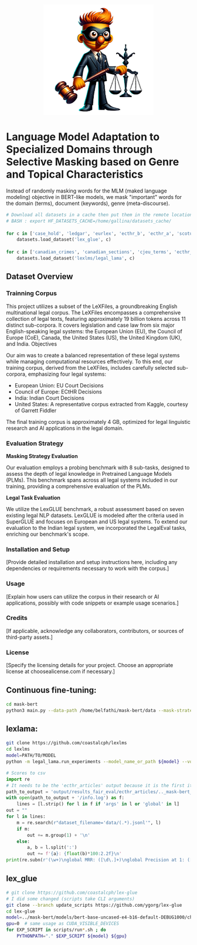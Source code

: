 <p align="center">
  <img src="logo-selective-masking.jpg" alt="Project Logo" width="300"/>
</p>

# Language Model Adaptation to Specialized Domains through Selective Masking based on Genre and Topical Characteristics 

Instead of randomly masking words for the MLM (maked language modeling) objective in BERT-like models, we mask "important" words for the domain (terms), document (keywords), genre (meta-discourse).

```python
# Download all datasets in a cache then put them in the remote location
# BASH : export HF_DATASETS_CACHE=/home/gallina/datasets_cache/

for c in ['case_hold', 'ledgar', 'eurlex', 'ecthr_b', 'ecthr_a', 'scotus', 'unfair_tos']:
	datasets.load_dataset('lex_glue', c)

for c in ['canadian_crimes', 'canadian_sections', 'cjeu_terms', 'ecthr_terms', 'ecthr_articles', 'us_crimes', 'us_terms', 'contract_types', 'contract_sections']:
	datasets.load_dataset('lexlms/legal_lama', c)
```
## Dataset Overview

### Trainning Corpus 
This project utilizes a subset of the LeXFiles, a groundbreaking English multinational legal corpus. The LeXFiles encompasses a comprehensive collection of legal texts, featuring approximately 19 billion tokens across 11 distinct sub-corpora. It covers legislation and case law from six major English-speaking legal systems: the European Union (EU), the Council of Europe (CoE), Canada, the United States (US), the United Kingdom (UK), and India.
Objectives

Our aim was to create a balanced representation of these legal systems while managing computational resources effectively. To this end, our training corpus, derived from the LeXFiles, includes carefully selected sub-corpora, emphasizing four legal systems:

* European Union: EU Court Decisions
* Council of Europe: ECtHR Decisions
* India: Indian Court Decisions
* United States: A representative corpus extracted from Kaggle, courtesy of Garrett Fiddler

The final training corpus is approximately 4 GB, optimized for legal linguistic research and AI applications in the legal domain.


### Evaluation Strategy
**Masking Strategy Evaluation**

Our evaluation employs a probing benchmark with 8 sub-tasks, designed to assess the depth of legal knowledge in Pretrained Language Models (PLMs). This benchmark spans across all legal systems included in our training, providing a comprehensive evaluation of the PLMs.

**Legal Task Evaluation**

We utilize the LexGLUE benchmark, a robust assessment based on seven existing legal NLP datasets. LexGLUE is modeled after the criteria used in SuperGLUE and focuses on European and US legal systems. To extend our evaluation to the Indian legal system, we incorporated the LegalEval tasks, enriching our benchmark's scope.

### Installation and Setup

[Provide detailed installation and setup instructions here, including any dependencies or requirements necessary to work with the corpus.]

### Usage

[Explain how users can utilize the corpus in their research or AI applications, possibly with code snippets or example usage scenarios.]

### Credits

[If applicable, acknowledge any collaborators, contributors, or sources of third-party assets.]
### License

[Specify the licensing details for your project. Choose an appropriate license at choosealicense.com if necessary.]


## Continuous fine-tuning:
```bash
cd mask-bert
python3 main.py --data-path /home/belfathi/mask-bert/data --mask-strategy default --num-epochs 4
```

## lexlama:
```bash
git clone https://github.com/coastalcph/lexlms
cd lexlms
model=PATH/TO/MODEL
python -m legal_lama.run_experiments --model_name_or_path ${model} --vocab_constraint true
```

```python
# Scores to csv
import re
# It needs to be the 'ecthr_articles' output because it is the first it holds everything
path_to_output = 'output/results_fair_eval/ecthr_articles/.._mask-bert_models_bert-base-uncased-e4-b16-tfidf-DEBUG1000_checkpoint-7500_constrained'
with open(path_to_output + '/info.log') as f:
    lines = [l.strip() for l in f if 'args' in l or 'global' in l]
out = ""
for l in lines:
    m = re.search(r"dataset_filename='data/(.*).jsonl'", l)
    if m:
        out += m.group(1) + '\n'
    else:
        a, b = l.split(':')
        out += f'{a}: {float(b)*100:2.2f}\n'
print(re.subn(r'(\w+)\nglobal MRR: ([\d\.]+)\nglobal Precision at 1: ([\d\.]+)', r'\1;\2;\3', out)[0])
```

## lex_glue
```bash
# git clone https://github.com/coastalcph/lex-glue
# I did some changed (scripts take CLI arguments)
git clone --branch update_scripts https://github.com/ygorg/lex-glue
cd lex-glue
model=../mask-bert/models/bert-base-uncased-e4-b16-default-DEBUG1000/checkpoint-7500
gpu=0  # same usage as CUDA_VISIBLE_DEVICES
for EXP_SCRIPT in scripts/run*.sh ; do
	PYTHONPATH="." $EXP_SCRIPT ${model} ${gpu}
```
